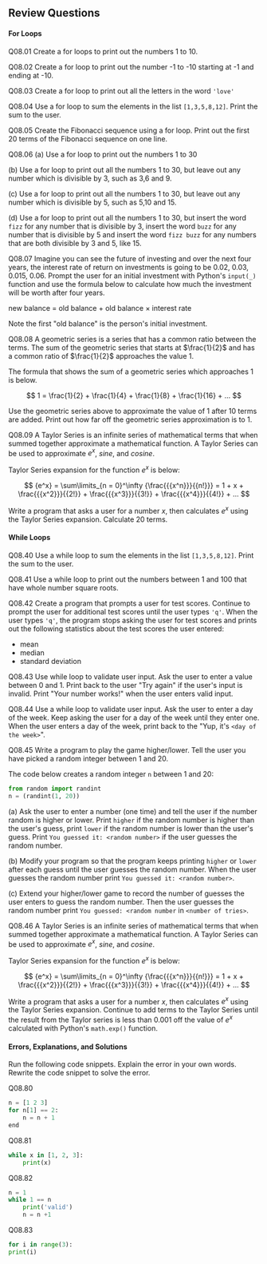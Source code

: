 
## Review Questions
#### For Loops
Q08.01 Create a for loops to print out the numbers 1 to 10.

Q08.02 Create a for loop to print out the number -1 to -10 starting at -1 and ending at -10.

Q08.03 Create a for loop to print out all the letters in the word ```'love'```

Q08.04 Use a for loop to sum the elements in the list ```[1,3,5,8,12]```. Print the sum to the user.

Q08.05 Create the Fibonacci sequence using a for loop. Print out the first 20 terms of the Fibonacci sequence on one line.

Q08.06 (a) Use a for loop to print out the numbers 1 to 30

(b) Use a for loop to print out all the numbers 1 to 30, but leave out any number which is divisible by 3, such as 3,6 and 9.

(c) Use a for loop to print out all the numbers 1 to 30, but leave out any number which is divisible by 5, such as 5,10 and 15.

(d) Use a for loop to print out all the numbers 1 to 30, but insert the word ```fizz``` for any number that is divisible by 3, insert the word ```buzz``` for any number that is divisible by 5 and insert the word ```fizz buzz``` for any numbers that are both divisible by 3 and 5, like 15.

Q08.07 Imagine you can see the future of investing and over the next four years, the interest rate of return on investments is going to be 0.02, 0.03, 0.015, 0.06. Prompt the user for an initial investment with Python's ```input(_)``` function and use the formula below to calculate how much the investment will be worth after four years.

new balance = old balance + old balance $\times$ interest rate

Note the first "old balance" is the person's initial investment.

Q08.08 A geometric series is a series that has a common ratio between the terms. The sum of the geometric series that starts at $\frac{1}{2}$ and has a common ratio of $\frac{1}{2}$ approaches the value 1. 

The formula that shows the sum of a geometric series which approaches 1 is below.

$$ 1 = \frac{1}{2} + \frac{1}{4} + \frac{1}{8} + \frac{1}{16} + ... $$

Use the geometric series above to approximate the value of 1 after 10 terms are added. Print out how far off the geometric series approximation is to 1.

Q08.09 A Taylor Series is an infinite series of mathematical terms that when summed together approximate a mathematical function. A Taylor Series can be used to approximate $e^x$, $sine$, and $cosine$.

Taylor Series expansion for the function  $e^x$ is below:

$$  {e^x} = \sum\limits_{n = 0}^\infty  {\frac{{{x^n}}}{{n!}}}  = 1 + x + \frac{{{x^2}}}{{2!}} + \frac{{{x^3}}}{{3!}} + \frac{{{x^4}}}{{4!}} + ... $$

Write a program that asks a user for a number $x$, then calculates $e^x$ using the Taylor Series expansion. Calculate 20 terms.
#### While Loops
Q08.40 Use a while loop to sum the elements in the list ```[1,3,5,8,12]```. Print the sum to the user. 

Q08.41 Use a while loop to print out the numbers between 1 and 100 that have whole number square roots.

Q08.42 Create a program that prompts a user for test scores. Continue to prompt the user for additional test scores until the user types ```'q'```. When the user types ```'q'```, the program stops asking the user for test scores and prints out the following statistics about the test scores the user entered:

 * mean
 * median
 * standard deviation

Q08.43 Use while loop to validate user input. Ask the user to enter a value between 0 and 1. Print back to the user "Try again" if the user's input is invalid. Print "Your number works!" when the user enters valid input.

Q08.44 Use a while loop to validate user input. Ask the user to enter a day of the week. Keep asking the user for a day of the week until they enter one. When the user enters a day of the week, print back to the "Yup, it's ```<day of the week>```".

Q08.45 Write a program to play the game higher/lower. Tell the user you have picked a random integer between 1 and 20. 

The code below creates a random integer ```n``` between 1 and 20:

```python
from random import randint
n = (randint(1, 20))
```

(a) Ask the user to enter a number (one time) and tell the user if the number random is higher or lower. Print ```higher``` if the random number is higher than the user's guess, print ```lower``` if the random number is lower than the user's guess. Print ```You guessed it: <random number>``` if the user guesses the random number.

(b) Modify your program so that the program keeps printing ```higher``` or ```lower``` after each guess until the user guesses the random number. When the user guesses the random number print ```You guessed it: <random number>```.
    
(c) Extend your higher/lower game to record the number of guesses the user enters to guess the random number. Then the user guesses the random number print ```You guessed: <random number``` in ```<number of tries>```.
    
Q08.46 A Taylor Series is an infinite series of mathematical terms that when summed together approximate a mathematical function. A Taylor Series can be used to approximate $e^x$, $sine$, and $cosine$.

Taylor Series expansion for the function  $e^x$ is below:

$$  {e^x} = \sum\limits_{n = 0}^\infty  {\frac{{{x^n}}}{{n!}}}  = 1 + x + \frac{{{x^2}}}{{2!}} + \frac{{{x^3}}}{{3!}} + \frac{{{x^4}}}{{4!}} + ... $$

Write a program that asks a user for a number $x$, then calculates $e^x$ using the Taylor Series expansion. Continue to add terms to the Taylor Series until the result from the Taylor series is less than 0.001 off the value of $e^x$ calculated with Python's ```math.exp()``` function. 

#### Errors, Explanations, and Solutions

Run the following code snippets. Explain the error in your own words. Rewrite the code snippet to solve the error.

Q08.80

```python
n = [1 2 3]
for n[1] == 2:
    n = n + 1
end
```

Q08.81

```python
while x in [1, 2, 3]:
    print(x)
```

Q08.82

```python
n = 1
while 1 == n
    print('valid')
    n = n +1
```

Q08.83

```python
for i in range(3):
print(i)
```
 

